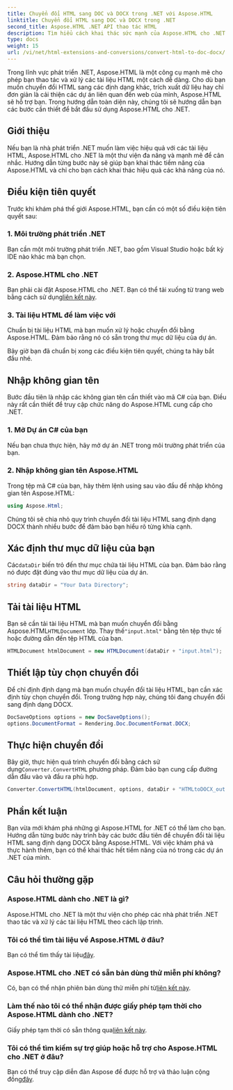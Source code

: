 ```yaml
---
title: Chuyển đổi HTML sang DOC và DOCX trong .NET với Aspose.HTML
linktitle: Chuyển đổi HTML sang DOC và DOCX trong .NET
second_title: Aspose.HTML .NET API thao tác HTML
description: Tìm hiểu cách khai thác sức mạnh của Aspose.HTML cho .NET trong hướng dẫn từng bước này. Chuyển đổi HTML sang DOCX dễ dàng và nâng cấp các dự án .NET của bạn. Bắt đầu ngay hôm nay!
type: docs
weight: 15
url: /vi/net/html-extensions-and-conversions/convert-html-to-doc-docx/
---
```


Trong lĩnh vực phát triển .NET, Aspose.HTML là một công cụ mạnh mẽ cho phép bạn thao tác và xử lý các tài liệu HTML một cách dễ dàng. Cho dù bạn muốn chuyển đổi HTML sang các định dạng khác, trích xuất dữ liệu hay chỉ đơn giản là cải thiện các dự án liên quan đến web của mình, Aspose.HTML sẽ hỗ trợ bạn. Trong hướng dẫn toàn diện này, chúng tôi sẽ hướng dẫn bạn các bước cần thiết để bắt đầu sử dụng Aspose.HTML cho .NET.

## Giới thiệu

Nếu bạn là nhà phát triển .NET muốn làm việc hiệu quả với các tài liệu HTML, Aspose.HTML cho .NET là một thư viện đa năng và mạnh mẽ để cân nhắc. Hướng dẫn từng bước này sẽ giúp bạn khai thác tiềm năng của Aspose.HTML và chỉ cho bạn cách khai thác hiệu quả các khả năng của nó.

## Điều kiện tiên quyết

Trước khi khám phá thế giới Aspose.HTML, bạn cần có một số điều kiện tiên quyết sau:

### 1. Môi trường phát triển .NET

Bạn cần một môi trường phát triển .NET, bao gồm Visual Studio hoặc bất kỳ IDE nào khác mà bạn chọn.

### 2. Aspose.HTML cho .NET

 Bạn phải cài đặt Aspose.HTML cho .NET. Bạn có thể tải xuống từ trang web bằng cách sử dụng[liên kết này](https://releases.aspose.com/html/net/).

### 3. Tài liệu HTML để làm việc với

Chuẩn bị tài liệu HTML mà bạn muốn xử lý hoặc chuyển đổi bằng Aspose.HTML. Đảm bảo rằng nó có sẵn trong thư mục dữ liệu của dự án.

Bây giờ bạn đã chuẩn bị xong các điều kiện tiên quyết, chúng ta hãy bắt đầu nhé.

## Nhập không gian tên

Bước đầu tiên là nhập các không gian tên cần thiết vào mã C# của bạn. Điều này rất cần thiết để truy cập chức năng do Aspose.HTML cung cấp cho .NET.

### 1. Mở Dự án C# của bạn

Nếu bạn chưa thực hiện, hãy mở dự án .NET trong môi trường phát triển của bạn.

### 2. Nhập không gian tên Aspose.HTML

Trong tệp mã C# của bạn, hãy thêm lệnh using sau vào đầu để nhập không gian tên Aspose.HTML:

```csharp
using Aspose.Html;
```

Chúng tôi sẽ chia nhỏ quy trình chuyển đổi tài liệu HTML sang định dạng DOCX thành nhiều bước để đảm bảo bạn hiểu rõ từng khía cạnh.

## Xác định thư mục dữ liệu của bạn

 Các`dataDir` biến trỏ đến thư mục chứa tài liệu HTML của bạn. Đảm bảo rằng nó được đặt đúng vào thư mục dữ liệu của dự án.

```csharp
string dataDir = "Your Data Directory";
```

## Tải tài liệu HTML

 Bạn sẽ cần tải tài liệu HTML mà bạn muốn chuyển đổi bằng Aspose.HTML`HTMLDocument` lớp. Thay thế`"input.html"` bằng tên tệp thực tế hoặc đường dẫn đến tệp HTML của bạn.

```csharp
HTMLDocument htmlDocument = new HTMLDocument(dataDir + "input.html");
```

## Thiết lập tùy chọn chuyển đổi

Để chỉ định định dạng mà bạn muốn chuyển đổi tài liệu HTML, bạn cần xác định tùy chọn chuyển đổi. Trong trường hợp này, chúng tôi đang chuyển đổi sang định dạng DOCX.

```csharp
DocSaveOptions options = new DocSaveOptions();
options.DocumentFormat = Rendering.Doc.DocumentFormat.DOCX;
```

## Thực hiện chuyển đổi

 Bây giờ, thực hiện quá trình chuyển đổi bằng cách sử dụng`Converter.ConvertHTML` phương pháp. Đảm bảo bạn cung cấp đường dẫn đầu vào và đầu ra phù hợp.

```csharp
Converter.ConvertHTML(htmlDocument, options, dataDir + "HTMLtoDOCX_out.docx");
```

## Phần kết luận

Bạn vừa mới khám phá những gì Aspose.HTML for .NET có thể làm cho bạn. Hướng dẫn từng bước này trình bày các bước đầu tiên để chuyển đổi tài liệu HTML sang định dạng DOCX bằng Aspose.HTML. Với việc khám phá và thực hành thêm, bạn có thể khai thác hết tiềm năng của nó trong các dự án .NET của mình.

## Câu hỏi thường gặp

### Aspose.HTML dành cho .NET là gì?
Aspose.HTML cho .NET là một thư viện cho phép các nhà phát triển .NET thao tác và xử lý các tài liệu HTML theo cách lập trình.

### Tôi có thể tìm tài liệu về Aspose.HTML ở đâu?
 Bạn có thể tìm thấy tài liệu[đây](https://reference.aspose.com/html/net/).

### Aspose.HTML cho .NET có sẵn bản dùng thử miễn phí không?
 Có, bạn có thể nhận phiên bản dùng thử miễn phí từ[liên kết này](https://releases.aspose.com/).

### Làm thế nào tôi có thể nhận được giấy phép tạm thời cho Aspose.HTML dành cho .NET?
 Giấy phép tạm thời có sẵn thông qua[liên kết này](https://purchase.aspose.com/temporary-license/).

### Tôi có thể tìm kiếm sự trợ giúp hoặc hỗ trợ cho Aspose.HTML cho .NET ở đâu?
 Bạn có thể truy cập diễn đàn Aspose để được hỗ trợ và thảo luận cộng đồng[đây](https://forum.aspose.com/).